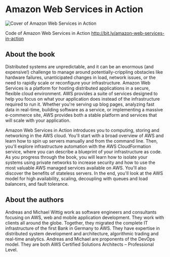 # Amazon Web Services in Action

![Cover of Amazon Web Services in Action](http://manning.com/wittig/wittig_cover150.jpg)

Code of Amazon Web Services in Action http://bit.ly/amazon-web-services-in-action

## About the book

Distributed systems are unpredictable, and it can be an enormous (and expensive!) challenge to manage around potentially-crippling obstacles like hardware failures, unanticipated changes in load, network issues, or the need to rapidly scale or reconfigure your infrastructure. Amazon Web Services is a platform for hosting distributed applications in a secure, flexible cloud environment. AWS provides a suite of services designed to help you focus on what your application does instead of the infrastructure required to run it. Whether you're serving up blog pages, analyzing fast data in real-time, building software as a service, or implementing a massive e-commerce site, AWS provides both a stable platform and services that will scale with your application.

Amazon Web Services in Action introduces you to computing, storing and networking in the AWS cloud. You'll start with a broad overview of AWS and learn how to spin up servers manually and from the command line. Then, you'll explore infrastructure automation with the AWS CloudFormation service, where you can describe a blueprint of your infrastructure as code. As you progress through the book, you will learn how to isolate your systems using private networks to increase security and how to use the most valuable AWS managed services available on AWS. You'll also discover the benefits of stateless servers. In the end, you'll look at the AWS model for high availability, scaling, decoupling with queues and load balancers, and fault tolerance.

## About the authors

Andreas and Michael Wittig work as software engineers and consultants focusing on AWS, web and mobile application development. They work with clients all around the globe. Together, they migrated the complete IT infrastructure of the first Bank in Germany to AWS. They have expertise in distributed system development and architecture, algorithmic trading and real-time analytics. Andreas and Michael are proponents of the DevOps model. They are both AWS Certified Solutions Architects – Professional Level.
